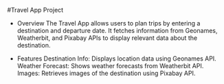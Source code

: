 #Travel App Project
- Overview
The Travel App allows users to plan trips by entering a destination and departure date. It fetches information from Geonames, Weatherbit, and Pixabay APIs to display relevant data about the destination.

- Features
Destination Info: Displays location data using Geonames API.
Weather Forecast: Shows weather forecasts from Weatherbit API.
Images: Retrieves images of the destination using Pixabay API.